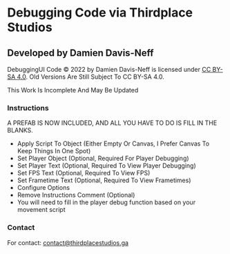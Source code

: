 # Debugging Code via Thirdplace Studios #

## Developed by Damien Davis-Neff ##

DebuggingUI Code © 2022 by Damien Davis-Neff is licensed under [CC BY-SA 4.0](https://creativecommons.org/licenses/by-sa/4.0/ "CC BY-SA 4.0"). Old Versions Are Still Subject To CC BY-SA 4.0.

This Work Is Incomplete And May Be Updated

### Instructions ###

A PREFAB IS NOW INCLUDED, AND ALL YOU HAVE TO DO IS FILL IN THE BLANKS.

  - Apply Script To Object (Either Empty Or Canvas, I Prefer Canvas To Keep Things In One Spot)
  - Set Player Object (Optional, Required For Player Debugging)
  - Set Player Text (Optional, Required To View Player Debugging)
  - Set FPS Text (Optional, Required To View FPS)
  - Set Frametime Text (Optional, Required To View Frametimes)
  - Configure Options
  - Remove Instructions Comment (Optional)
  - You will need to fill in the player debug function based on your movement script

### Contact ###

For contact: contact@thirdplacestudios.ga

